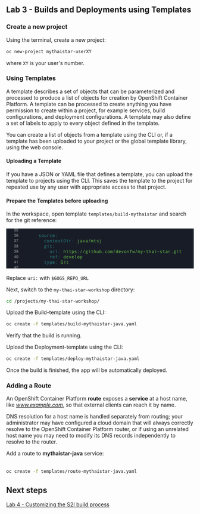 ## Lab 3 - Builds and Deployments using Templates

### Create a new project

Using the terminal, create a new project:

```bash
oc new-project mythaistar-userXY
```

where `XY` is your user's number.

### Using Templates

A template describes a set of objects that can be parameterized and processed to produce a list of objects for creation by OpenShift Container Platform. A template can be processed to create anything you have permission to create within a project, for example services, build configurations, and deployment configurations. A template may also define a set of labels to apply to every object defined in the template.

You can create a list of objects from a template using the CLI or, if a template has been uploaded to your project or the global template library, using the web console.

#### Uploading a Template

If you have a JSON or YAML file that defines a template, you can upload the template to projects using the CLI. This saves the template to the project for repeated use by any user with appropriate access to that project.

#### Prepare the Templates before uploading

In the workspace, open template `templates/build-mythaistar` and search for the git reference:

![Lab3](images/lab3-git.png)

Replace `uri:` with `$GOGS_REPO_URL`

Next, switch to the `my-thai-star-workshop` directory:

```bash
cd /projects/my-thai-star-workshop/
```

Upload the Build-template using the CLI:

```bash
oc create -f templates/build-mythaistar-java.yaml
```

Verify that the build is running.

Upload the Deployment-template using the CLI:

```bash
oc create -f templates/deploy-mythaistar-java.yaml
```

Once the build is finished, the app will be automatically deployed.

### Adding a Route

An OpenShift Container Platform **route** exposes a **service** at a host name, like *www.example.com*, so that external clients can reach it by name.

DNS resolution for a host name is handled separately from routing; your administrator may have configured a cloud domain that will always correctly resolve to the OpenShift Container Platform router, or if using an unrelated host name you may need to modify its DNS records independently to resolve to the router.

Add a route to **mythaistar-java** service:

```bash

oc create -f templates/route-mythaistar-java.yaml

```

## Next steps

[Lab 4 - Customizing the S2I build process](lab4.md)